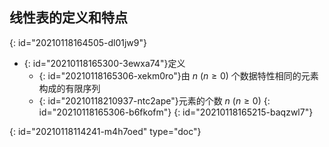 ## 线性表的定义和特点
{: id="20210118164505-dl01jw9"}

- {: id="20210118165300-3ewxa74"}定义
  - {: id="20210118165306-xekm0ro"}由 $n\ (n\geq0)$ 个数据特性相同的元素构成的有限序列
  - {: id="20210118210937-ntc2ape"}元素的个数 $n\ (n\geq 0)$
  {: id="20210118165306-b6fkofm"}
{: id="20210118165215-baqzwl7"}


{: id="20210118114241-m4h7oed" type="doc"}

